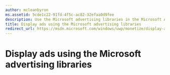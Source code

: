 ```yaml
---
author: mcleanbyron
ms.assetid: 5cde1c22-91fd-4f5c-ac82-32efaa0d9fee
description: Use the Microsoft advertising libraries in the Microsoft Advertising SDK to show banner and video interstitial ads in your XAML or JavaScript/HTML apps.
title: Display ads using the Microsoft advertising libraries
redirect_url: https://msdn.microsoft.com/windows/uwp/monetize/display-ads-in-your-app
---
```


# Display ads using the Microsoft advertising libraries





 

 
